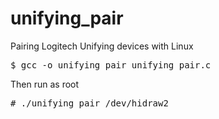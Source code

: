 unifying_pair
=============

Pairing Logitech Unifying devices with Linux
<pre>
$ gcc -o unifying_pair unifying_pair.c
</pre>

Then run as root
<pre>
# ./unifying_pair /dev/hidraw2
</pre>
